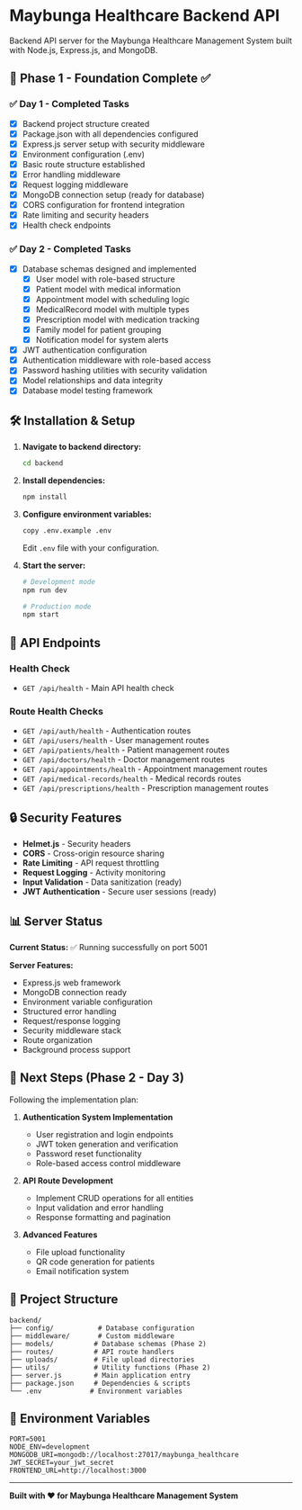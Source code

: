 # Maybunga Healthcare Backend API

Backend API server for the Maybunga Healthcare Management System built with Node.js, Express.js, and MongoDB.

## 🚀 Phase 1 - Foundation Complete ✅

### ✅ Day 1 - Completed Tasks
- [x] Backend project structure created
- [x] Package.json with all dependencies configured
- [x] Express.js server setup with security middleware
- [x] Environment configuration (.env)
- [x] Basic route structure established
- [x] Error handling middleware
- [x] Request logging middleware
- [x] MongoDB connection setup (ready for database)
- [x] CORS configuration for frontend integration
- [x] Rate limiting and security headers
- [x] Health check endpoints

### ✅ Day 2 - Completed Tasks
- [x] Database schemas designed and implemented
  - [x] User model with role-based structure
  - [x] Patient model with medical information
  - [x] Appointment model with scheduling logic
  - [x] MedicalRecord model with multiple types
  - [x] Prescription model with medication tracking
  - [x] Family model for patient grouping
  - [x] Notification model for system alerts
- [x] JWT authentication configuration
- [x] Authentication middleware with role-based access
- [x] Password hashing utilities with security validation
- [x] Model relationships and data integrity
- [x] Database model testing framework

## 🛠️ Installation & Setup

1. **Navigate to backend directory:**
   ```bash
   cd backend
   ```

2. **Install dependencies:**
   ```bash
   npm install
   ```

3. **Configure environment variables:**
   ```bash
   copy .env.example .env
   ```
   Edit `.env` file with your configuration.

4. **Start the server:**
   ```bash
   # Development mode
   npm run dev

   # Production mode
   npm start
   ```

## 🔧 API Endpoints

### Health Check
- `GET /api/health` - Main API health check

### Route Health Checks
- `GET /api/auth/health` - Authentication routes
- `GET /api/users/health` - User management routes
- `GET /api/patients/health` - Patient management routes
- `GET /api/doctors/health` - Doctor management routes
- `GET /api/appointments/health` - Appointment management routes
- `GET /api/medical-records/health` - Medical records routes
- `GET /api/prescriptions/health` - Prescription management routes

## 🔒 Security Features

- **Helmet.js** - Security headers
- **CORS** - Cross-origin resource sharing
- **Rate Limiting** - API request throttling
- **Request Logging** - Activity monitoring
- **Input Validation** - Data sanitization (ready)
- **JWT Authentication** - Secure user sessions (ready)

## 📊 Server Status

**Current Status:** ✅ Running successfully on port 5001

**Server Features:**
- Express.js web framework
- MongoDB connection ready
- Environment variable configuration
- Structured error handling
- Request/response logging
- Security middleware stack
- Route organization
- Background process support

## 🔄 Next Steps (Phase 2 - Day 3)

Following the implementation plan:

1. **Authentication System Implementation**
   - User registration and login endpoints
   - JWT token generation and verification
   - Password reset functionality
   - Role-based access control middleware

2. **API Route Development**
   - Implement CRUD operations for all entities
   - Input validation and error handling
   - Response formatting and pagination

3. **Advanced Features**
   - File upload functionality
   - QR code generation for patients
   - Email notification system

## 🏥 Project Structure

```
backend/
├── config/           # Database configuration
├── middleware/       # Custom middleware
├── models/          # Database schemas (Phase 2)
├── routes/          # API route handlers
├── uploads/         # File upload directories
├── utils/           # Utility functions (Phase 2)
├── server.js        # Main application entry
├── package.json     # Dependencies & scripts
└── .env            # Environment variables
```

## 📝 Environment Variables

```env
PORT=5001
NODE_ENV=development
MONGODB_URI=mongodb://localhost:27017/maybunga_healthcare
JWT_SECRET=your_jwt_secret
FRONTEND_URL=http://localhost:3000
```

---

**Built with ❤️ for Maybunga Healthcare Management System**
